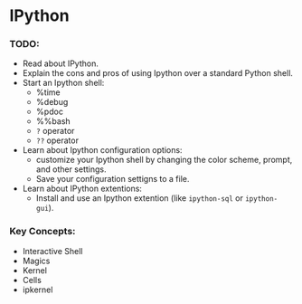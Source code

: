 # IPython

### TODO:
- Read about IPython.
- Explain the cons and pros of using Ipython over a standard Python shell.
- Start an Ipython shell:
    - %time
    - %debug
    - %pdoc
    - %%bash
    - `?` operator
    - `??` operator
- Learn about Ipython configuration options:
    - customize your Ipython shell by changing the color scheme, prompt, and other settings.
    - Save your configuration settigns to a file.
- Learn about IPython extentions:
    - Install and use an Ipython extention (like `ipython-sql` or `ipython-gui`).


### Key Concepts:
- Interactive Shell
- Magics
- Kernel
- Cells
- ipkernel
